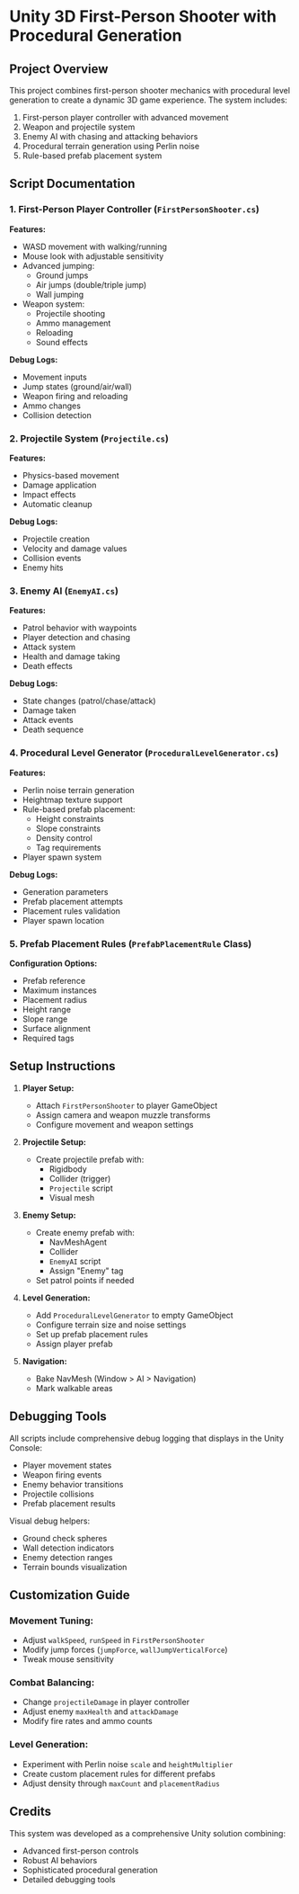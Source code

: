 # Unity 3D First-Person Shooter with Procedural Generation

## Project Overview

This project combines first-person shooter mechanics with procedural level generation to create a dynamic 3D game experience. The system includes:

1. First-person player controller with advanced movement
2. Weapon and projectile system
3. Enemy AI with chasing and attacking behaviors
4. Procedural terrain generation using Perlin noise
5. Rule-based prefab placement system

## Script Documentation

### 1. First-Person Player Controller (`FirstPersonShooter.cs`)

**Features:**
- WASD movement with walking/running
- Mouse look with adjustable sensitivity
- Advanced jumping:
  - Ground jumps
  - Air jumps (double/triple jump)
  - Wall jumping
- Weapon system:
  - Projectile shooting
  - Ammo management
  - Reloading
  - Sound effects

**Debug Logs:**
- Movement inputs
- Jump states (ground/air/wall)
- Weapon firing and reloading
- Ammo changes
- Collision detection

### 2. Projectile System (`Projectile.cs`)

**Features:**
- Physics-based movement
- Damage application
- Impact effects
- Automatic cleanup

**Debug Logs:**
- Projectile creation
- Velocity and damage values
- Collision events
- Enemy hits

### 3. Enemy AI (`EnemyAI.cs`)

**Features:**
- Patrol behavior with waypoints
- Player detection and chasing
- Attack system
- Health and damage taking
- Death effects

**Debug Logs:**
- State changes (patrol/chase/attack)
- Damage taken
- Attack events
- Death sequence

### 4. Procedural Level Generator (`ProceduralLevelGenerator.cs`)

**Features:**
- Perlin noise terrain generation
- Heightmap texture support
- Rule-based prefab placement:
  - Height constraints
  - Slope constraints
  - Density control
  - Tag requirements
- Player spawn system

**Debug Logs:**
- Generation parameters
- Prefab placement attempts
- Placement rules validation
- Player spawn location

### 5. Prefab Placement Rules (`PrefabPlacementRule` Class)

**Configuration Options:**
- Prefab reference
- Maximum instances
- Placement radius
- Height range
- Slope range
- Surface alignment
- Required tags

## Setup Instructions

1. **Player Setup:**
   - Attach `FirstPersonShooter` to player GameObject
   - Assign camera and weapon muzzle transforms
   - Configure movement and weapon settings

2. **Projectile Setup:**
   - Create projectile prefab with:
     - Rigidbody
     - Collider (trigger)
     - `Projectile` script
     - Visual mesh

3. **Enemy Setup:**
   - Create enemy prefab with:
     - NavMeshAgent
     - Collider
     - `EnemyAI` script
     - Assign "Enemy" tag
   - Set patrol points if needed

4. **Level Generation:**
   - Add `ProceduralLevelGenerator` to empty GameObject
   - Configure terrain size and noise settings
   - Set up prefab placement rules
   - Assign player prefab

5. **Navigation:**
   - Bake NavMesh (Window > AI > Navigation)
   - Mark walkable areas

## Debugging Tools

All scripts include comprehensive debug logging that displays in the Unity Console:

- Player movement states
- Weapon firing events
- Enemy behavior transitions
- Projectile collisions
- Prefab placement results

Visual debug helpers:
- Ground check spheres
- Wall detection indicators
- Enemy detection ranges
- Terrain bounds visualization

## Customization Guide

### Movement Tuning:
- Adjust `walkSpeed`, `runSpeed` in `FirstPersonShooter`
- Modify jump forces (`jumpForce`, `wallJumpVerticalForce`)
- Tweak mouse sensitivity

### Combat Balancing:
- Change `projectileDamage` in player controller
- Adjust enemy `maxHealth` and `attackDamage`
- Modify fire rates and ammo counts

### Level Generation:
- Experiment with Perlin noise `scale` and `heightMultiplier`
- Create custom placement rules for different prefabs
- Adjust density through `maxCount` and `placementRadius`

## Credits

This system was developed as a comprehensive Unity solution combining:
- Advanced first-person controls
- Robust AI behaviors
- Sophisticated procedural generation
- Detailed debugging tools

